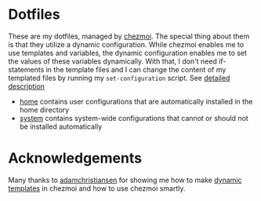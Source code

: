 # Dotfiles

These are my dotfiles, managed by [chezmoi][chezmoi]. The special thing about them is that they utilize a dynamic configuration. While chezmoi enables me to use templates and variables, the dynamic configuration enables me to set the values of these variables dynamically. With that, I don't need if-statements in the template files and I can change the content of my templated files by running my `set-configuration` script. See [detailed description][home-readme]

- [home][home] contains user configurations that are automatically installed in  the home directory
- [system][system] contains system-wide configurations that cannot or should not be installed automatically


# Acknowledgements

Many thanks to [adamchristiansen][adam] for showing me how to make [dynamic templates][dynamic-templates] in chezmoi and how to use chezmoi smartly.

[chezmoi]: https://chezmoi.io
[home]: https://github.com/fleetingbytes/dotfiles/blob/master/home
[home-readme]: https://github.com/fleetingbytes/dotfiles/blob/master/home/README.md
[system]: https://github.com/fleetingbytes/dotfiles/blob/master/system
[adam]: https://github.com/adamchristiansen
[dynamic-templates]: https://github.com/twpayne/chezmoi/issues/1342
